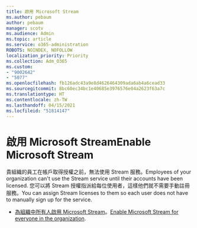 ```yaml
---
title: 啟用 Microsoft Stream
ms.author: pebaum
author: pebaum
manager: scotv
ms.audience: Admin
ms.topic: article
ms.service: o365-administration
ROBOTS: NOINDEX, NOFOLLOW
localization_priority: Priority
ms.collection: Adm_O365
ms.custom:
- "9002642"
- "5077"
ms.openlocfilehash: fb126adc43a9e8d4626464309ada6ab4a6cead33
ms.sourcegitcommit: 8bc60ec34bc1e40685e3976576e04a2623f63a7c
ms.translationtype: HT
ms.contentlocale: zh-TW
ms.lasthandoff: 04/15/2021
ms.locfileid: "51814147"
---
```

# <a name="enable-microsoft-stream"></a><span data-ttu-id="c43d6-102">啟用 Microsoft Stream</span><span class="sxs-lookup"><span data-stu-id="c43d6-102">Enable Microsoft Stream</span></span>

<span data-ttu-id="c43d6-103">貴組織的員工在帳戶取得授權之前，無法使用 Stream 服務。</span><span class="sxs-lookup"><span data-stu-id="c43d6-103">Employees of your organization can't use the Stream service until their accounts have been licensed.</span></span> <span data-ttu-id="c43d6-104">您可以將 Stream 授權指派給每位使用者，這樣他們就不需要手動註冊服務。</span><span class="sxs-lookup"><span data-stu-id="c43d6-104">You can assign Stream licenses to them so each user does not have to manually sign up for the service.</span></span>

- <span data-ttu-id="c43d6-105">[為組織中所有人啟用 Microsoft Stream](https://docs.microsoft.com/stream/assign-user-licenses)。</span><span class="sxs-lookup"><span data-stu-id="c43d6-105">[Enable Microsoft Stream for everyone in the organization](https://docs.microsoft.com/stream/assign-user-licenses).</span></span>
